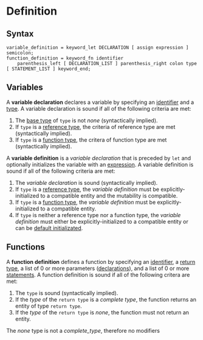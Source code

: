 # Definition


## Syntax

```ebnf
variable_definition = keyword_let DECLARATION [ assign expression ] semicolon;
function_definition = keyword_fn identifier
    parenthesis_left [ DECLARATION_LIST ] parenthesis_right colon type [ STATEMENT_LIST ] keyword_end;
```


## Variables

A **variable declaration** declares a variable by specifying an [identifier]() and a [type](). A variable declaration is sound if all of the following criteria are met:

1. The [base type]() of `type` is not *none* (syntactically implied).
2. If `type` is a [reference type](), the criteria of reference type are met (syntactically implied).
3. If `type` is a [function type](), the critera of function type are met (syntactically implied).

A **variable definition** is a *variable declaration* that is preceded by `let` and optionally initializes the variable with an [expression](). A variable definition is sound if all of the following criteria are met:

1. The *variable declaration* is sound (syntactically implied).
2. If `type` is a [reference type](), the *variable definition* must be explicitly-initialized to a compatible entity and the mutability is compatible.
3. If `type` is a [function type](), the *variable definition* must be explicitly-initialized to a compatible entity.
4. If `type` is neither a reference type nor a function type, the *variable definition* must either be explicitly-initialized to a compatible entity or can be [default initializated]().


## Functions

A **function definition** defines a function by specifying an [identifier](), a [return type](), a list of 0 or more parameters ([declarations]()), and a list of 0 or more [statements](). A function definition is sound if all of the following critera are met:

1. The `type` is sound (syntactically implied).
2. If the *type* of the `return type` is a *complete type*, the function returns an entity of type `return type`.
3. If the *type* of the `return type` is *none*, the function must not return an entity.

The *none* type is not a *complete_type*, therefore no modifiers
